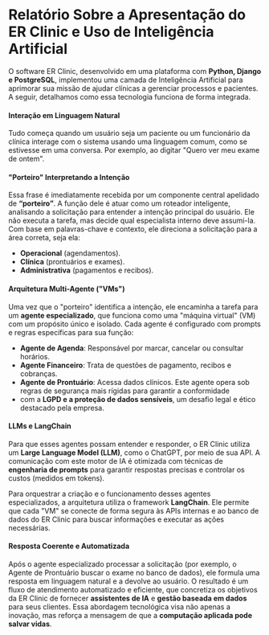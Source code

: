 # Relatório Sobre a Apresentação do ER Clinic e Uso de Inteligência Artificial

O software ER Clinic, desenvolvido em uma plataforma com **Python, Django e PostgreSQL**, implementou uma camada de Inteligência Artificial para aprimorar 
sua missão de ajudar clínicas a gerenciar processos e pacientes. A seguir, detalhamos como essa tecnologia funciona de forma integrada.

#### **Interação em Linguagem Natural**

Tudo começa quando um usuário seja um paciente ou um funcionário da clínica interage com o sistema usando uma linguagem comum, como se estivesse em uma conversa. 
Por exemplo, ao digitar "Quero ver meu exame de ontem".

#### **"Porteiro" Interpretando a Intenção**

Essa frase é imediatamente recebida por um componente central apelidado de **“porteiro”**. A função dele é atuar como um roteador inteligente, analisando a 
solicitação para entender a intenção principal do usuário. Ele não executa a tarefa, mas decide qual especialista interno deve assumi-la. Com base em 
palavras-chave e contexto, ele direciona a solicitação para a área correta, seja ela:

* **Operacional** (agendamentos).
* **Clínica** (prontuários e exames).
* **Administrativa** (pagamentos e recibos).

#### **Arquitetura Multi-Agente ("VMs")**

Uma vez que o "porteiro" identifica a intenção, ele encaminha a tarefa para um **agente especializado**, que funciona como uma "máquina virtual" (VM) 
com um propósito único e isolado. Cada agente é configurado com prompts e regras específicas para sua função:

* **Agente de Agenda**: Responsável por marcar, cancelar ou consultar horários.
* **Agente Financeiro**: Trata de questões de pagamento, recibos e cobranças.
* **Agente de Prontuário**: Acessa dados clínicos. Este agente opera sob regras de segurança mais rígidas para garantir a conformidade
* com a **LGPD e a proteção de dados sensíveis**, um desafio legal e ético destacado pela empresa.

#### **LLMs e LangChain**

Para que esses agentes possam entender e responder, o ER Clinic utiliza um **Large Language Model (LLM)**, como o ChatGPT, por meio de sua API. 
A comunicação com este motor de IA é otimizada com técnicas de **engenharia de prompts** para garantir respostas precisas e controlar os custos (medidos em tokens).

Para orquestrar a criação e o funcionamento desses agentes especializados, a arquitetura utiliza o framework **LangChain**. 
Ele permite que cada "VM" se conecte de forma segura às APIs internas e ao banco de dados do ER Clinic para buscar informações e executar as ações necessárias.

#### **Resposta Coerente e Automatizada**

Após o agente especializado processar a solicitação (por exemplo, o Agente de Prontuário buscar o exame no banco de dados), 
ele formula uma resposta em linguagem natural e a devolve ao usuário. O resultado é um fluxo de atendimento automatizado 
e eficiente, que concretiza os objetivos da ER Clinic de fornecer **assistentes de IA** e **gestão baseada em dados** para seus clientes. 
Essa abordagem tecnológica visa não apenas a inovação, mas reforça a mensagem de que a **computação aplicada pode salvar vidas**.
